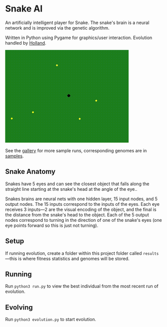 # Snake AI

An artificially intelligent player for Snake. The snake's brain is a neural network and is improved via the genetic algorithm.

Written in Python using Pygame for graphics/user interaction. Evolution handled by [Holland](https://github.com/lambdalife/holland).

![Sample](https://github.com/henrywoody/snake-ai/blob/master/gallery/snippet.gif)

See the [gallery](https://github.com/henrywoody/snake-ai/blob/master/gallery) for more sample runs, corresponding genomes are in [samples](https://github.com/henrywoody/snake-ai/blob/master/samples).

## Snake Anatomy

Snakes have 5 eyes and can see the closest object that falls along the straight line starting at the snake's head at the angle of the eye..

Snakes brains are neural nets with one hidden layer, 15 input nodes, and 5 output nodes. The 15 inputs correspond to the inputs of the eyes. Each eye receives 3 inputs—2 are the visual encoding of the object, and the final is the distance from the snake's head to the object. Each of the 5 output nodes correspond to turning in the direction of one of the snake's eyes (one eye points forward so this is just not turning).

## Setup

If running evolution, create a folder within this project folder called `results`—this is where fitness statistics and genomes will be stored.

## Running

Run `python3 run.py` to view the best individual from the most recent run of evolution.

## Evolving

Run `python3 evolution.py` to start evolution.